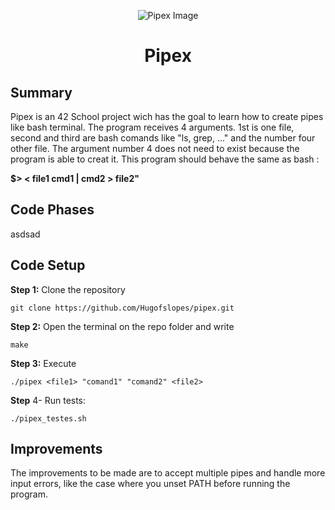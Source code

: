 <html>
<p align="center">
    <img src="https://www.42porto.com/wp-content/uploads/2024/08/42-Porto-Horizontal.png" alt="Pipex Image" />
</p>
<h1 align="center">Pipex</h1>
</html>

## Summary
<html>
    <p>
    Pipex is an 42 School project wich has the goal to learn how to create pipes like bash terminal.
    The program receives 4 arguments. 1st is one file, second and third are bash comands like "ls, grep, ..."  and the number four other file. The argument number 4 does not need to exist because the program is able to creat it. This program should behave the same as bash :</p> <b>$> < file1 cmd1 | cmd2 > file2" </b>
    </p>
</html>

## Code Phases

<html>
    <p>    
    asdsad
    </p>
</html>

## Code Setup

<html>
    <p>    
    <b>Step 1:</b> Clone the repository
    </p>
</html>
 
    git clone https://github.com/Hugofslopes/pipex.git    

<html>
    <p>
    <b>Step 2:</b> Open the terminal on the repo folder and write
    </p>
</html>

    make

<html>
    <p>
    <b>Step 3:</b> Execute
    </p>
</html>

    ./pipex <file1> "comand1" "comand2" <file2>

<html>
    <p>
    <b>Step</b> 4- Run tests:
    </p>
</html>

    ./pipex_testes.sh

## Improvements
    
<html>
    <p>
    The improvements to be made are to accept multiple pipes and handle more input errors, like the case where you unset PATH before running the program.
    </p>
</html>